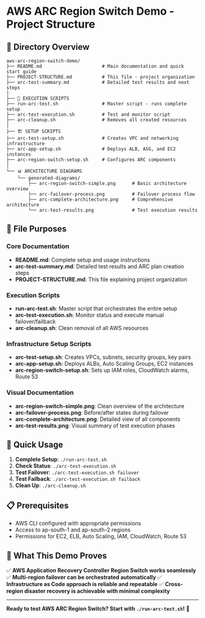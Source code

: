 # AWS ARC Region Switch Demo - Project Structure

## 📁 Directory Overview

```
aws-arc-region-switch-demo/
├── README.md                      # Main documentation and quick start guide
├── PROJECT-STRUCTURE.md           # This file - project organization
├── arc-test-summary.md            # Detailed test results and next steps
│
├── 🚀 EXECUTION SCRIPTS
├── run-arc-test.sh                # Master script - runs complete setup
├── arc-test-execution.sh          # Test and monitor script
├── arc-cleanup.sh                 # Removes all created resources
│
├── 🏗️ SETUP SCRIPTS
├── arc-test-setup.sh              # Creates VPC and networking infrastructure
├── arc-app-setup.sh               # Deploys ALB, ASG, and EC2 instances
├── arc-region-switch-setup.sh     # Configures ARC components
│
└── 📊 ARCHITECTURE DIAGRAMS
    └── generated-diagrams/
        ├── arc-region-switch-simple.png      # Basic architecture overview
        ├── arc-failover-process.png          # Failover process flow
        ├── arc-complete-architecture.png     # Comprehensive architecture
        └── arc-test-results.png              # Test execution results
```

## 🎯 File Purposes

### **Core Documentation**
- **README.md**: Complete setup and usage instructions
- **arc-test-summary.md**: Detailed test results and ARC plan creation steps
- **PROJECT-STRUCTURE.md**: This file explaining project organization

### **Execution Scripts**
- **run-arc-test.sh**: Master script that orchestrates the entire setup
- **arc-test-execution.sh**: Monitor status and execute manual failover/failback
- **arc-cleanup.sh**: Clean removal of all AWS resources

### **Infrastructure Setup Scripts**
- **arc-test-setup.sh**: Creates VPCs, subnets, security groups, key pairs
- **arc-app-setup.sh**: Deploys ALBs, Auto Scaling Groups, EC2 instances
- **arc-region-switch-setup.sh**: Sets up IAM roles, CloudWatch alarms, Route 53

### **Visual Documentation**
- **arc-region-switch-simple.png**: Clean overview of the architecture
- **arc-failover-process.png**: Before/after states during failover
- **arc-complete-architecture.png**: Detailed view of all components
- **arc-test-results.png**: Visual summary of test execution phases

## 🚀 Quick Usage

1. **Complete Setup**: `./run-arc-test.sh`
2. **Check Status**: `./arc-test-execution.sh`
3. **Test Failover**: `./arc-test-execution.sh failover`
4. **Test Failback**: `./arc-test-execution.sh failback`
5. **Clean Up**: `./arc-cleanup.sh`

## 📋 Prerequisites

- AWS CLI configured with appropriate permissions
- Access to ap-south-1 and ap-south-2 regions
- Permissions for EC2, ELB, Auto Scaling, IAM, CloudWatch, Route 53

## 🎉 What This Demo Proves

✅ **AWS Application Recovery Controller Region Switch works seamlessly**
✅ **Multi-region failover can be orchestrated automatically**
✅ **Infrastructure as Code approach is reliable and repeatable**
✅ **Cross-region disaster recovery is achievable with minimal complexity**

---

**Ready to test AWS ARC Region Switch? Start with `./run-arc-test.sh`!** 🚀